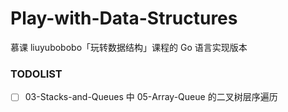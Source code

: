 # Play-with-Data-Structures
慕课 liuyubobobo「玩转数据结构」课程的 Go 语言实现版本

### TODOLIST

- [ ] 03-Stacks-and-Queues 中 05-Array-Queue 的二叉树层序遍历
